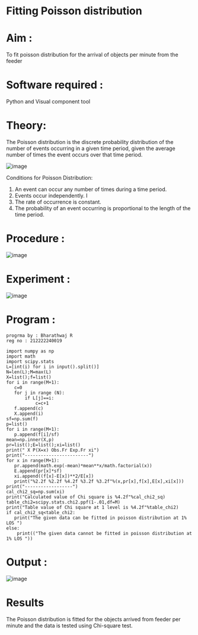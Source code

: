 # Fitting Poisson  distribution
# Aim : 

To fit poisson distribution for the arrival of objects per minute from the feeder

# Software required :  

Python and Visual component tool

# Theory:

The Poisson distribution is the discrete probability distribution of the number of events occurring in a given time period, given the average number of times the event occurs over that time period.

![image](https://user-images.githubusercontent.com/104613195/166248326-fd042076-8b0b-40c4-8b11-1d8e8fcb74db.png)

 Conditions for Poisson Distribution:

1. An event can occur any number of times during a time period.
2. Events occur independently. I
3. The rate of occurrence is constant.
4. The probability of an event occurring is proportional to the length of the time period. 
 
# Procedure :

![image](https://user-images.githubusercontent.com/104613195/166251988-d0c53205-6080-4f7b-ae4c-398178586637.png)

# Experiment :

![image](https://user-images.githubusercontent.com/103921593/230282876-f4a5afbf-cac1-4648-a1b0-c78840638a8e.png)

# Program :
```
progrma by : Bharathwaj R
reg no : 212222240019
```
```
import numpy as np
import math
import scipy.stats
L=[int(i) for i in input().split()]
N=len(L);M=max(L)
X=list();f=list()
for i in range(M+1):
   c=0
   for j in range (N):
       if L[j]==i:
           c=c+1
   f.append(c)
   X.append(i)
sf=np.sum(f)
p=list()
for i in range(M+1):
   p.append(f[i]/sf)
mean=np.inner(X,p)
pr=list();E=list();xi=list()
print(" X P(X=x) Obs.Fr Exp.Fr xi")
print("------------------------")
for x in range(M+1):
   pr.append(math.exp(-mean)*mean**x/math.factorial(x))
   E.append(pr[x]*sf)
   xi.append((f[x]-E[x])**2/E[x])
   print("%2.2f %2.2f %4.2f %3.2f %3.2f"%(x,pr[x],f[x],E[x],xi[x]))
print("------------------")
cal_chi2_sq=np.sum(xi)
print("Calculated value of Chi square is %4.2f"%cal_chi2_sq)
table_chi2=scipy.stats.chi2.ppf(1-.01,df=M)
print("Table value of Chi square at 1 level is %4.2f"%table_chi2)
if cal_chi2_sq<table_chi2:
   print("The given data can be fitted in poisson distribution at 1% LOS ")
else:
    print(("The given data cannot be fitted in poisson distribution at 1% LOS "))

``` 

# Output : 
![image](https://github.com/BHARATHWAJRAMESH/Poisson_distribution/assets/119394248/5d6b1b54-a2e6-4193-94ca-023e8c1d820d)




# Results

The Poisson distribution is fitted for the objects arrived from feeder per minute and the data is tested using Chi-square test. 
 
